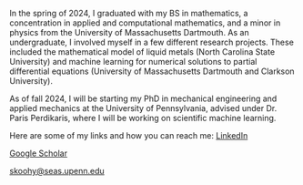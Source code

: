 In the spring of 2024, I graduated with my BS in mathematics, a concentration in applied and computational mathematics, and a minor in physics from the University of Massachusetts Dartmouth. As an undergraduate, I involved myself in a few different research projects. These included the mathematical model of liquid metals (North Carolina State University) and machine learning for numerical solutions to partial differential equations (University of Massachusetts Dartmouth and Clarkson University).

As of fall 2024, I will be starting my PhD in mechanical engineering and applied mechanics at the University of Pennsylvania, advised under Dr. Paris Perdikaris, where I will be working on scientific machine learning.

Here are some of my links and how you can reach me:
[LinkedIn](https://www.linkedin.com/in/shawn-koohy/)

[Google Scholar](https://scholar.google.com/citations?user=7OIp0rwAAAAJ&hl=en)

skoohy@seas.upenn.edu
